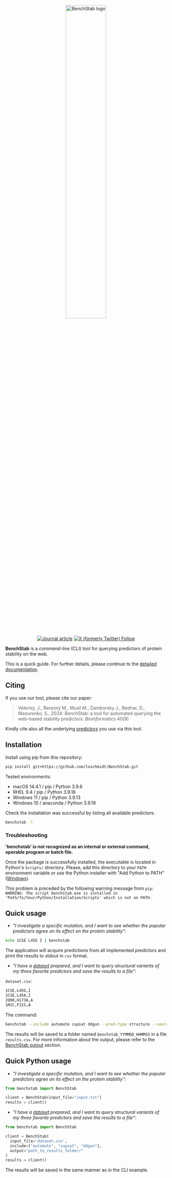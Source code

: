 <p align="center">
	<img alt="BenchStab logo" src="https://loschmidt.chemi.muni.cz/benchstab/logo.png" style="width: 50%;">
</p><p align="center">
	<a href="https://doi.org/10.1093/bioinformatics/btae553" target="_blank" ><img alt="Journal article" src="https://img.shields.io/badge/DOI-10.1093%2Fbioinformatics%2Fbtae553-blue"></a>
	<a href="https://x.com/loschmidtl" target="_blank"><img alt="X (formerly Twitter) Follow" src="https://img.shields.io/twitter/follow/loschmidtl" style="max-width: 100%;"></a>
</p>

**BenchStab** is a *command-line* (CLI) tool for querying predictors of protein stability on the web.

This is a quick guide. For further details, please continue to the [detailed documentation](https://loschmidt.chemi.muni.cz/benchstab/details.html).

## Citing

If you use our tool, please cite our paper:

> Velecký, J., Berezný M., Musil M., Damborsky J., Bednar, D., Mazurenko, S., 2024: BenchStab: a tool for automated querying the web-based stability predictors. *Bioinformatics* 40(9)

Kindly cite also all the underlying [predictors](https://loschmidt.chemi.muni.cz/benchstab/predictors.html) you use via this tool.

## Installation

Install using pip from this repository:

```bash
pip install git+https://github.com/loschmidt/BenchStab.git
```

Tested environments:

- macOS 14.4.1 / pip / Python 3.9.6
- RHEL 9.4 / pip / Python 3.9.18
- Windows 11 / pip / Python 3.9.13
- Windows 10 / anaconda / Python 3.9.19

Check the installation was successful by listing all available predictors:

```bash
benchstab -l
```

### Troubleshooting

<strong> 'benchstab' is not recognized as an internal or external command, operable program or batch file. </strong>

Once the package is successfully installed, the executable is located in Python's `Scripts/` directory. Please, add this directory to your `PATH` environment variable or use the Python installer with "Add Python to PATH" ([Windows](https://docs.python.org/3/using/windows.html#finding-the-python-executable)).

This problem is preceded by the following warning message from `pip`:\
`WARNING: The script benchstab.exe is installed in 'Path/To/Your/Python/Installation/Scripts' which is not on PATH.`

## Quick usage

- *"I investigate a specific mutation, and I want to see whether the popular predictors agree on its effect on the protein stability"*:

```bash
echo 1CSE L45G I | benchstab
```
The application will acquire predictions from all implemented predictors and print the results to stdout in `csv` format.

- *"I have a [dataset](https://loschmidt.chemi.muni.cz/benchstab/details.html#mutation-file) prepared, and I want to query structural variants of my three favorite predictors and save the results to a file"*:

`dataset.csv`:

```bash
1CSE,L45G,I
1CSE,L45A,I
2Q98,H173A,A
1MJC,F31S,A
```

The command:
```bash
benchstab --include automute cupsat ddgun --pred-type structure --source dataset.csv --output path_to_results_folder/
```
The results will be saved to a folder named `benchstab_YYMMDD_HHMMSS` in a file `results.csv`. For more information about the output, please refer to the [BenchStab output](https://loschmidt.chemi.muni.cz/benchstab/details.html#output) section.

## Quick Python usage

- *"I investigate a specific mutation, and I want to see whether the popular predictors agree on its effect on the protein stability"*:

```python
from benchstab import BenchStab

client = BenchStab(input_file="input.txt")
results = client()
```

- *"I have a [dataset](https://loschmidt.chemi.muni.cz/benchstab/details.html#mutation-file) prepared, and I want to query structural variants of my three favorite predictors and save the results to a file"*:

```python
from benchstab import BenchStab

client = BenchStab(
  input_file='dataset.csv',
  include=["automute", "cupsat", "ddgun"],
  output="path_to_results_folder/"
)
results = client()
```

The results will be saved in the same manner as in the CLI example.
